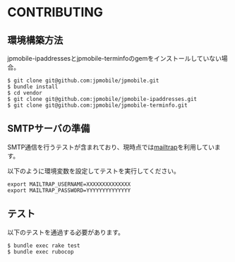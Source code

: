 # CONTRIBUTING
## 環境構築方法
jpmobile-ipaddressesとjpmobile-terminfoのgemをインストールしていない場合。

```
$ git clone git@github.com:jpmobile/jpmobile.git
$ bundle install
$ cd vendor
$ git clone git@github.com:jpmobile/jpmobile-ipaddresses.git
$ git clone git@github.com:jpmobile/jpmobile-terminfo.git
```

## SMTPサーバの準備
SMTP通信を行うテストが含まれており、現時点では[mailtrap](https://mailtrap.io/)を利用しています。

以下のように環境変数を設定してテストを実行してください。

```
export MAILTRAP_USERNAME=XXXXXXXXXXXXXX
export MAILTRAP_PASSWORD=YYYYYYYYYYYYYY
```

## テスト
以下のテストを通過する必要があります。


```
$ bundle exec rake test
$ bundle exec rubocop
```
